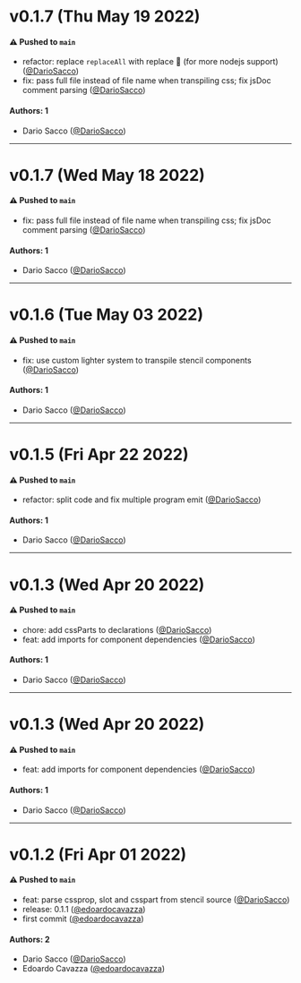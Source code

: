 # v0.1.7 (Thu May 19 2022)

#### ⚠️ Pushed to `main`

- refactor: replace `replaceAll` with replace 🤪 (for more nodejs support) ([@DarioSacco](https://github.com/DarioSacco))
- fix: pass full file instead of file name when transpiling css; fix jsDoc comment parsing ([@DarioSacco](https://github.com/DarioSacco))

#### Authors: 1

- Dario Sacco ([@DarioSacco](https://github.com/DarioSacco))

---

# v0.1.7 (Wed May 18 2022)

#### ⚠️ Pushed to `main`

- fix: pass full file instead of file name when transpiling css; fix jsDoc comment parsing ([@DarioSacco](https://github.com/DarioSacco))

#### Authors: 1

- Dario Sacco ([@DarioSacco](https://github.com/DarioSacco))

---

# v0.1.6 (Tue May 03 2022)

#### ⚠️ Pushed to `main`

- fix: use custom lighter system to transpile stencil components ([@DarioSacco](https://github.com/DarioSacco))

#### Authors: 1

- Dario Sacco ([@DarioSacco](https://github.com/DarioSacco))

---

# v0.1.5 (Fri Apr 22 2022)

#### ⚠️ Pushed to `main`

- refactor: split code and fix multiple program emit ([@DarioSacco](https://github.com/DarioSacco))

#### Authors: 1

- Dario Sacco ([@DarioSacco](https://github.com/DarioSacco))

---

# v0.1.3 (Wed Apr 20 2022)

#### ⚠️ Pushed to `main`

- chore: add cssParts to declarations ([@DarioSacco](https://github.com/DarioSacco))
- feat: add imports for component dependencies ([@DarioSacco](https://github.com/DarioSacco))

#### Authors: 1

- Dario Sacco ([@DarioSacco](https://github.com/DarioSacco))

---

# v0.1.3 (Wed Apr 20 2022)

#### ⚠️ Pushed to `main`

- feat: add imports for component dependencies ([@DarioSacco](https://github.com/DarioSacco))

#### Authors: 1

- Dario Sacco ([@DarioSacco](https://github.com/DarioSacco))

---

# v0.1.2 (Fri Apr 01 2022)

#### ⚠️ Pushed to `main`

- feat: parse cssprop, slot and csspart from stencil source ([@DarioSacco](https://github.com/DarioSacco))
- release: 0.1.1 ([@edoardocavazza](https://github.com/edoardocavazza))
- first commit ([@edoardocavazza](https://github.com/edoardocavazza))

#### Authors: 2

- Dario Sacco ([@DarioSacco](https://github.com/DarioSacco))
- Edoardo Cavazza ([@edoardocavazza](https://github.com/edoardocavazza))
